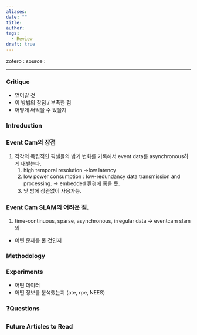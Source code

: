 ```yaml
---
aliases: 
date: ""
title: 
author: 
tags:
  - Review
draft: true
---
```


zotero : 
source : 

---
### Critique
- 얻어갈 것
- 이 방법의 장점 / 부족한 점
- 어떻게 써먹을 수 있을지

### Introduction
### Event Cam의 장점
1. 각각의 독립적인 픽셀들의 밝기 변화를 기록해서 event data를 asynchronous하게 내뱉는다.
	1. high temporal resolution →low latency
	2. low power consumption : low-redundancy data transmission and processing. → embedded 환경에 좋을 듯.
	3. 낮 밤에 상관없이 사용가능.

### Event Cam SLAM의 어려운 점.
1. time-continuous, sparse, asynchronous, irregular data → eventcam slam의 


- 어떤 문제를 풀 것인지

### Methodology


### Experiments
- 어떤 데이터
- 어떤 정보를 분석했는지 (ate, rpe, NEES)


### ❓️Questions

### Future Articles to Read

